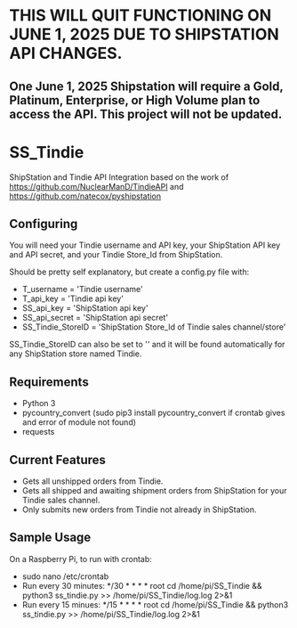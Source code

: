 # THIS WILL QUIT FUNCTIONING ON JUNE 1, 2025 DUE TO SHIPSTATION API CHANGES.
## One June 1, 2025 Shipstation will require a Gold, Platinum, Enterprise, or High Volume plan to access the API. This project will not be updated.

# SS_Tindie
ShipStation and Tindie API Integration based on the work of https://github.com/NuclearManD/TindieAPI and https://github.com/natecox/pyshipstation

## Configuring
You will need your Tindie username and API key, your ShipStation API key and API secret, and your Tindie Store_Id from ShipStation.

Should be pretty self explanatory, but create a config.py file with:
- T_username = 'Tindie username'
- T_api_key = 'Tindie api key'
- SS_api_key = 'ShipStation api key'
- SS_api_secret = 'ShipStation api secret'
- SS_Tindie_StoreID = 'ShipStation Store_Id of Tindie sales channel/store'

SS_Tindie_StoreID can also be set to '' and it will be found automatically for any ShipStation store named Tindie.

## Requirements
- Python 3
- pycountry_convert (sudo pip3 install pycountry_convert if crontab gives and error of module not found)
- requests

## Current Features
- Gets all unshipped orders from Tindie.
- Gets all shipped and awaiting shipment orders from ShipStation for your Tindie sales channel.
- Only submits new orders from Tindie not already in ShipStation.

## Sample Usage
On a Raspberry Pi, to run with crontab:
- sudo nano /etc/crontab
- Run every 30 minutes: */30 *  * * *   root    cd /home/pi/SS_Tindie && python3 ss_tindie.py >> /home/pi/SS_Tindie/log.log 2>&1
- Run every 15 minues:  */15 *  * * *   root    cd /home/pi/SS_Tindie && python3 ss_tindie.py >> /home/pi/SS_Tindie/log.log 2>&1
